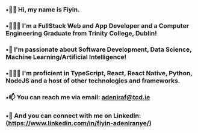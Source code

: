 ### •👋🏾 Hi, my name is Fiyin.
### •👨🏾‍🎓 I'm a FullStack Web and App Developer and a Computer Engineering Graduate from Trinity College, Dublin!
### •🤩 I'm passionate about Software Development, Data Science, Machine Learning/Artificial Intelligence!
### •👨🏾‍💻 I'm proficient in TypeScript, React, React Native, Python, NodeJS and a host of other technologies and frameworks.
### •📫 You can reach me via email: adeniraf@tcd.ie
### •📲 And you can connect with me on LinkedIn: (https://www.linkedin.com/in/fiyin-adeniranye/)


<!--
**adeniraf/adeniraf** is a ✨ _special_ ✨ repository because its `README.md` (this file) appears on your GitHub profile.

Here are some ideas to get you started:

- 🔭 I’m currently working on ...
- 🌱 I’m currently learning ...
- 👯 I’m looking to collaborate on ...
- 🤔 I’m looking for help with ...
- 💬 Ask me about ...
- 📫 How to reach me: ...
- 😄 Pronouns: ...
- ⚡ Fun fact: ...
-->
